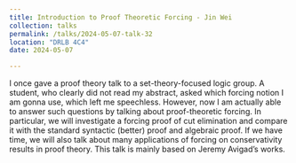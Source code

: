 ```yaml
---
title: Introduction to Proof Theoretic Forcing - Jin Wei
collection: talks
permalink: /talks/2024-05-07-talk-32
location: "DRLB 4C4"
date: 2024-05-07

---
```


I once gave a proof theory talk to a set-theory-focused logic group. A student, who clearly did not read my abstract, asked which forcing notion I am gonna use, which left me speechless. However, now I am actually able to answer such questions by talking about proof-theoretic forcing. In particular, we will investigate a forcing proof of cut elimination and compare it with the standard syntactic (better) proof and algebraic proof. If we have time, we will also talk about many applications of forcing on conservativity results in proof theory. This talk is mainly based on Jeremy Avigad’s works. 
